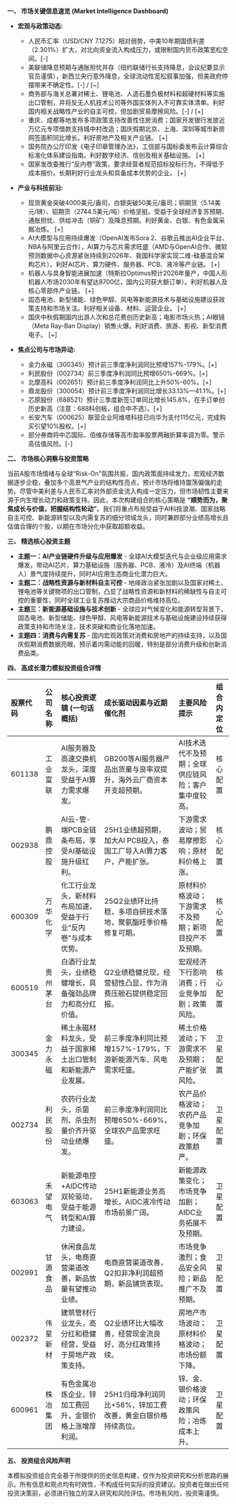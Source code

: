 **一、 市场关键信息速览 (Market Intelligence Dashboard)**

*   **宏观与政策动态:**
    *   人民币汇率（USD/CNY 7.1275）相对弱势，中美10年期国债利差（2.301%）扩大，对北向资金流入构成压力，或限制国内货币政策宽松空间。[-]
    *   美联储降息预期与通胀担忧并存（纽约联储行长支持降息，会议纪要显示官员谨慎），新西兰央行意外降息，全球流动性宽松叙事加强，但美政府停摆带来不确定性。[-] / [~]
    *   商务部与海关总署对稀土、锂电池、人造石墨负极材料和超硬材料等实施出口管制，并将反无人机技术公司等外国实体列入不可靠实体清单。利好国内相关战略性产业的自主可控，但加剧贸易摩擦风险。[-] / [+]
    *   重庆、成都等地发布多项政策支持改善性住房消费；国家开发银行发放近万亿元专项借款支持城中村改造；国庆假期北京、上海、深圳等城市新房网签面积同比增长。利好房地产及相关产业链。 [+]
    *   国务院办公厅印发《电子印章管理办法》，工信部与国标委发布云计算综合标准化体系建设指南。利好数字经济、信创及相关基础设施。 [+]
    *   国家发改委推行“反内卷”政策，要求经营者规范招标投标行为，不得低于成本报价。长期利好行业龙头和具备成本优势的企业。 [+]

*   **产业与科技前沿:**
    *   现货黄金突破4000美元/盎司，白银突破50美元/盎司；铜期货（5.14美元/磅）、铝期货（2744.5美元/吨）价格坚挺。受益于全球经济复苏预期、通胀担忧、供给冲击（铜矿）及降息预期。利好黄金、白银、有色金属采掘冶炼。 [+]
    *   AI大模型与应用持续爆发（OpenAI发布Sora 2、谷歌云推出AI企业平台、NBA与阿里云合作），AI算力与芯片需求旺盛（AMD与OpenAI合作、微软预测数据中心资源紧张持续到2026年、我国科学家实现二维-硅基混合架构芯片）。利好AI芯片、算力硬件、服务器、PCB、液冷等产业链。 [+]
    *   机器人与具身智能进展加速（特斯拉Optimus预计2026年量产，中国人形机器人市场2030年有望达8700亿，国内公司获大额订单）。利好机器人及核心零部件产业链。 [+]
    *   固态电池、新型储能、绿色甲醇、风电等新能源技术与基础设施建设获政策支持和市场关注。利好相关设备、材料、运营企业。 [+]
    *   国庆中秋假期国内出游人次和总花费创历史新高；电影市场火热；AI眼镜（Meta Ray-Ban Display）销售火爆。利好消费、旅游、影视、新型消费电子。 [+]

*   **焦点公司与市场异动:**
    *   金力永磁（300345）预计前三季度净利润同比预增157%-179%。[+]
    *   利民股份（002734）前三季度净利润同比预增650%-669%。[+]
    *   北摩高科（002651）预计前三季度净利润同比上升50%-60%。[+]
    *   鼎龙股份（300054）预计前三季度净利润同比增长33.13%—41.1%。[+]
    *   芯原股份（688521）预计三季度新签订单同比增长145.8%，在手订单创历史新高（注意：688科创板，组合中不选）。[+]
    *   长安汽车（000625）联营企业阿维塔科技已向华为支付115亿元，完成购买引望10%股权。[+]
    *   部分券商将中芯国际、佰维存储等高市盈率股票两融折算率调为零。警示高估值风险。[-]

**二、 市场核心洞察与投资策略**

当前A股市场情绪与全球“Risk-On”氛围共振，国内政策面持续发力，宏观经济数据逐步企稳，叠加多个高景气产业的结构性亮点，预计市场将维持震荡偏强的走势。尽管中美利差与人民币汇率对外部资金流入构成一定压力，但市场韧性主要来源于内生增长动力和政策支持。因此，本次构建组合的核心策略是 **“顺势而为，聚焦成长与价值，把握结构性轮动”**。我们将重点布局受益于AI科技浪潮、国家战略自主可控、新能源转型以及内需复苏的细分领域龙头，同时兼顾部分业绩高增长且估值合理的个股，以期在市场分化中获取超额收益。

**三、 精选核心投资主题**

*   **主题一：AI产业链硬件升级与应用爆发** - 全球AI大模型迭代与企业级应用需求爆发，带动AI芯片、算力基础设施（服务器、PCB、液冷）及AI终端（机器人）景气度持续提升，同时AI应用生态商业化潜力巨大。
*   **主题二：战略性资源与新材料自主可控** - 地缘政治紧张加剧以及国家对稀土、锂电池等关键物项的出口管制，凸显了战略性资源和新材料的稀缺性与自主可控的重要性，同时全球工业复苏推动大宗商品价格维持高位。
*   **主题三：新能源基础设施与技术创新** - 全球应对气候变化和能源转型背景下，固态电池、新型储能、绿色甲醇、风电等新能源技术与基础设施建设持续获得政策支持和市场关注，技术突破和商业化落地加速。
*   **主题四：消费与内需复苏** - 国内宏观政策对消费和房地产的持续支持，以及国庆假期消费数据亮眼，预示着内需动能的回暖，特别是部分消费升级和创新消费品类。

**四、 高成长潜力模拟投资组合详情**

| 股票代码 | 公司名称 | 核心投资逻辑 (一句话概括) | 成长驱动因素与近期催化剂 | 主要风险提示 | 组合内定位 |
| :--- | :--- | :--- | :--- | :--- | :--- |
| 601138 | 工业富联 | AI服务器及高速交换机龙头，深度受益于AI算力需求爆发。 | GB200等AI服务器产品出货量与良率双提升，海外云厂商资本开支超预期。 | AI技术迭代不及预期；全球供应链风险；客户集中度较高。 | 核心配置 |
| 002938 | 鹏鼎控股 | AI云-管-端PCB全链条布局，享受AI基础设施升级红利。 | 25H1业绩超预期，加大AI PCB投入，泰国工厂导入AI算力客户，产能扩张。 | 下游需求波动；贸易摩擦影响；原材料价格上涨。 | 核心配置 |
| 600309 | 万华化学 | 化工行业龙头，新材料布局加速，受益于行业“反内卷”与成本优势。 | 25Q2业绩环比持稳，多项自研技术落地，聚氨酯旺季价格修复可期。 | 原材料价格波动；下游需求不及预期；新项目投产不及预期。 | 核心配置 |
| 600519 | 贵州茅台 | 白酒行业龙头，业绩稳健增长，具备强劲品牌力和高分红价值。 | Q2业绩稳健兑现，经营韧性凸显，作为消费压舱石提供稳定回报。 | 宏观经济下行影响消费；行业竞争加剧；政策风险。 | 核心配置 |
| 300345 | 金力永磁 | 稀土永磁材料龙头，受益于国家稀土出口管制和新能源产业发展。 | 前三季度净利同比预增157%-179%，下游新能源汽车、风电需求旺盛。 | 稀土价格波动；下游需求不及预期；产能扩张风险。 | 卫星配置 |
| 002734 | 利民股份 | 农药行业龙头，杀菌剂、杀虫剂量价齐升驱动业绩爆发。 | 前三季度净利润同比预增650%-669%，全球农产品需求旺盛。 | 农产品价格波动；农药产品竞争加剧；环保政策趋严。 | 卫星配置 |
| 603063 | 禾望电气 | 新能源电控+AIDC传动双轮驱动，受益于能源转型和AI算力建设。 | 25H1新能源业务高增长，AIDC液冷传动市场前景广阔。 | 新能源政策变化；市场竞争加剧；AIDC业务拓展不及预期。 | 卫星配置 |
| 002991 | 甘源食品 | 休闲食品龙头，电商直营渠道改善，新品放量有望推动业绩。 | 电商直营渠道改善，Q2扣非净利润超预期，新品铺货表现。 | 市场竞争激烈；食品安全风险；新品推广不及预期。 | 卫星配置 |
| 002372 | 伟星新材 | 建筑管材行业龙头，高分红和稳健经营，受益于房地产政策支持。 | Q2业绩环比大幅改善，经营现金流良好，高分红政策持续。 | 房地产市场波动；原材料价格波动；市场份额下降。 | 卫星配置 |
| 600961 | 株冶集团 | 有色金属冶炼企业，锌加工费回升，金银价格上涨增厚利润。 | 25H1归母净利润同比+58%，锌加工费改善，黄金白银价格持续高位。 | 锌、金、银价格波动；环保政策风险；冶炼成本上升。 | 卫星配置 |

**五、 投资组合风险声明**

本模拟投资组合完全基于所提供的历史信息构建，仅作为投资研究和分析思路的展示。所有信息和观点均有时效性，不构成任何实际的投资建议。投资者在做出任何投资决策前，必须进行独立的深入研究和风险评估。市场有风险，投资需谨慎。